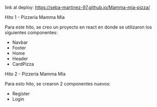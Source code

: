link al deploy: https://seba-martinez-97.github.io/Mamma-mia-pizza/

Hito 1 - Pizzería Mamma Mía

Para este hito, se creo un proyecto en react en donde se utilizaron los siguientes componentes:
- Navbar
- Footer
- Home
- Header
- CardPizza

Hito 2 - Pizzería Mamma Mía

Para esto hito, se crearon 2 componentes nuevos: 
- Register
- Login




